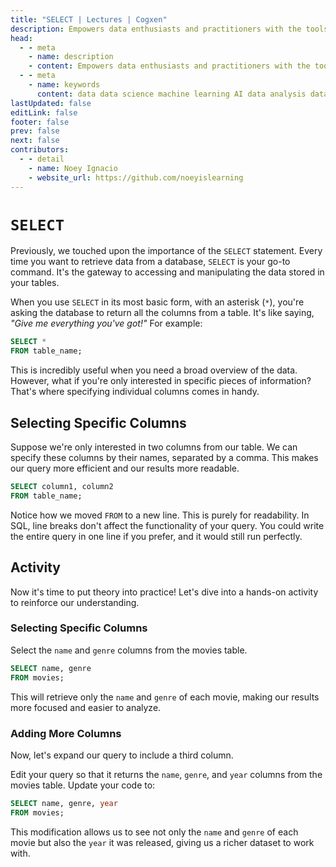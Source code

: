 ```yaml
---
title: "SELECT | Lectures | Cogxen"
description: Empowers data enthusiasts and practitioners with the tools and knowledge to unlock the potential of data.
head:
  - - meta
    - name: description
    - content: Empowers data enthusiasts and practitioners with the tools and knowledge to unlock the potential of data.
  - - meta
    - name: keywords
      content: data data science machine learning AI data analysis data-driven data enthusiasts data practitioners
lastUpdated: false
editLink: false
footer: false
prev: false
next: false
contributors:
  - - detail
    - name: Noey Ignacio
    - website_url: https://github.com/noeyislearning
---
```


# `SELECT`

Previously, we touched upon the importance of the `SELECT` statement. Every time you want to retrieve data from a database, `SELECT` is your go-to command. It's the gateway to accessing and manipulating the data stored in your tables.

When you use `SELECT` in its most basic form, with an asterisk (`*`), you're asking the database to return all the columns from a table. It's like saying, _"Give me everything you've got!"_ For example:

```sql :line-numbers
SELECT *
FROM table_name;
```

This is incredibly useful when you need a broad overview of the data. However, what if you're only interested in specific pieces of information? That's where specifying individual columns comes in handy.

## Selecting Specific Columns

Suppose we're only interested in two columns from our table. We can specify these columns by their names, separated by a comma. This makes our query more efficient and our results more readable.

```sql :line-numbers
SELECT column1, column2
FROM table_name;
```

Notice how we moved `FROM` to a new line. This is purely for readability. In SQL, line breaks don't affect the functionality of your query. You could write the entire query in one line if you prefer, and it would still run perfectly.

## Activity

Now it's time to put theory into practice! Let's dive into a hands-on activity to reinforce our understanding.

### Selecting Specific Columns

Select the `name` and `genre` columns from the movies table.

```sql :line-numbers
SELECT name, genre
FROM movies;
```

This will retrieve only the `name` and `genre` of each movie, making our results more focused and easier to analyze.

<!--@include: ../_includes/tables/query-results-from-select-2.md-->

### Adding More Columns

Now, let's expand our query to include a third column.

Edit your query so that it returns the `name`, `genre`, and `year` columns from the movies table. Update your code to:

```sql :line-numbers
SELECT name, genre, year
FROM movies;
```

This modification allows us to see not only the `name` and `genre` of each movie but also the `year` it was released, giving us a richer dataset to work with.

<!--@include: ../_includes/tables/query-results-from-select-3.md-->
